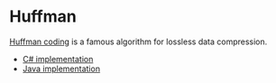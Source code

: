 # Huffman
[Huffman coding](https://en.wikipedia.org/wiki/Huffman_coding) is a famous algorithm for lossless data compression.

- [C# implementation](/c-sharp/README.md)
- [Java implementation](/java/README.md)

